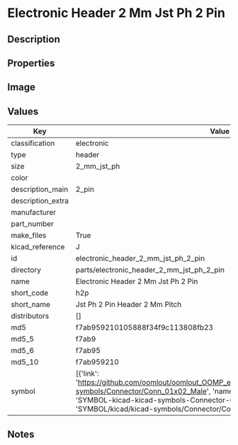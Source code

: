 # Electronic Header 2 Mm Jst Ph 2 Pin

## Description

## Properties


## Image


## Values

| Key | Value |
| --- | --- |
| classification | electronic |
| type | header |
| size | 2_mm_jst_ph |
| color |  |
| description_main | 2_pin |
| description_extra |  |
| manufacturer |  |
| part_number |  |
| make_files | True |
| kicad_reference | J |
| id | electronic_header_2_mm_jst_ph_2_pin |
| directory | parts/electronic_header_2_mm_jst_ph_2_pin |
| name | Electronic Header 2 Mm Jst Ph 2 Pin |
| short_code | h2p |
| short_name | Jst Ph 2 Pin Header 2 Mm Pitch |
| distributors | [] |
| md5 | f7ab959210105888f34f9c113808fb23 |
| md5_5 | f7ab9 |
| md5_6 | f7ab95 |
| md5_10 | f7ab959210 |
| symbol | [{'link': 'https://github.com/oomlout/oomlout_OOMP_eda_V2/tree/main/SYMBOL/kicad/kicad-symbols/Connector/Conn_01x02_Male', 'name': 'Connector : Conn_01x02_Male', 'id': 'SYMBOL-kicad-kicad-symbols-Connector-Conn_01x02_Male', 'directory': 'SYMBOL/kicad/kicad-symbols/Connector/Conn_01x02_Male/'}] |

## Notes

